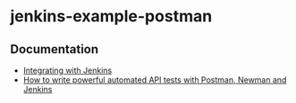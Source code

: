 # jenkins-example-postman

## Documentation

* [Integrating with Jenkins](https://learning.postman.com/docs/running-collections/using-newman-cli/integration-with-jenkins/)
* [How to write powerful automated API tests with Postman, Newman and Jenkins](https://blog.postman.com/how-to-write-powerful-automated-api-tests-with-postman-newman-and-jenkins/)